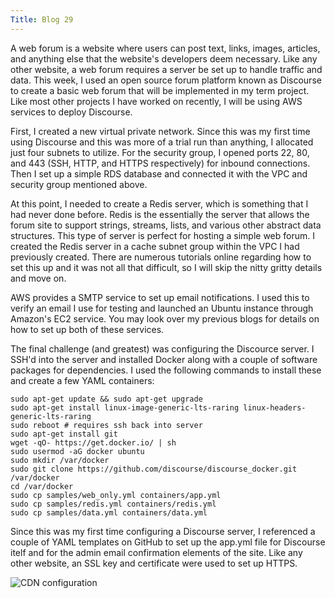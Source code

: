 ```yaml
---
Title: Blog 29
---
```


A web forum is a website where users can post text, links, images, articles, and anything else that the website's developers deem necessary. Like any other website, a web forum requires a server be set up to handle traffic and data. This week, I used an open source forum platform known as Discourse to create a basic web forum that will be implemented in my term project. Like most other projects I have worked on recently, I will be using AWS services to deploy Discourse.

First, I created a new virtual private network. Since this was my first time using Discourse and this was more of a trial run than anything, I allocated just four subnets to utilize. For the security group, I opened ports 22, 80, and 443 (SSH, HTTP, and HTTPS respectively) for inbound connections. Then I set up a simple RDS database and connected it with the VPC and security group mentioned above. 

At this point, I needed to create a Redis server, which is something that I had never done before. Redis is the essentially the server that allows the forum site to support strings, streams, lists, and various other abstract data structures. This type of server is  perfect for hosting a simple web forum. I created the Redis server in a cache subnet group within the VPC I had previously created. There are numerous tutorials online regarding how to set this up and it was not all that difficult, so I will skip the nitty gritty details and move on.

AWS provides a SMTP service to set up email notifications. I used this to verify an email I use for testing and launched an Ubuntu instance through Amazon's EC2 service. You may look over my previous blogs for details on how to set up both of these services. 

The final challenge (and greatest) was configuring the Discource server. I SSH'd into the server and installed Docker along with a couple of software packages for dependencies. I used the following commands to install these and create a few YAML containers:

   ```
   sudo apt-get update && sudo apt-get upgrade
sudo apt-get install linux-image-generic-lts-raring linux-headers-generic-lts-raring
sudo reboot # requires ssh back into server
sudo apt-get install git
wget -qO- https://get.docker.io/ | sh
sudo usermod -aG docker ubuntu
sudo mkdir /var/docker
sudo git clone https://github.com/discourse/discourse_docker.git /var/docker
cd /var/docker
sudo cp samples/web_only.yml containers/app.yml
sudo cp samples/redis.yml containers/redis.yml
sudo cp samples/data.yml containers/data.yml
   ```
   
Since this was my first time configuring a Discourse server, I referenced a couple of YAML templates on GitHub to set up the app.yml file for Discourse itelf and for the admin email confirmation elements of the site. Like any other website, an SSL key and certificate were used to set up HTTPS. 

![CDN configuration](https://www.stroupaloop.com/assets/images/posts/aws-cf-setup-1.png)
